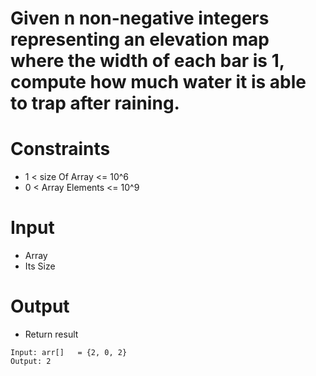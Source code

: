 # Given n non-negative integers representing an elevation map where the width of each bar is 1, compute how much water it is able to trap after raining.

# Constraints
-  1 < size Of Array <= 10^6
-  0 < Array Elements <= 10^9

# Input
- Array
- Its Size

# Output
- Return result

```
Input: arr[]   = {2, 0, 2}
Output: 2

```

